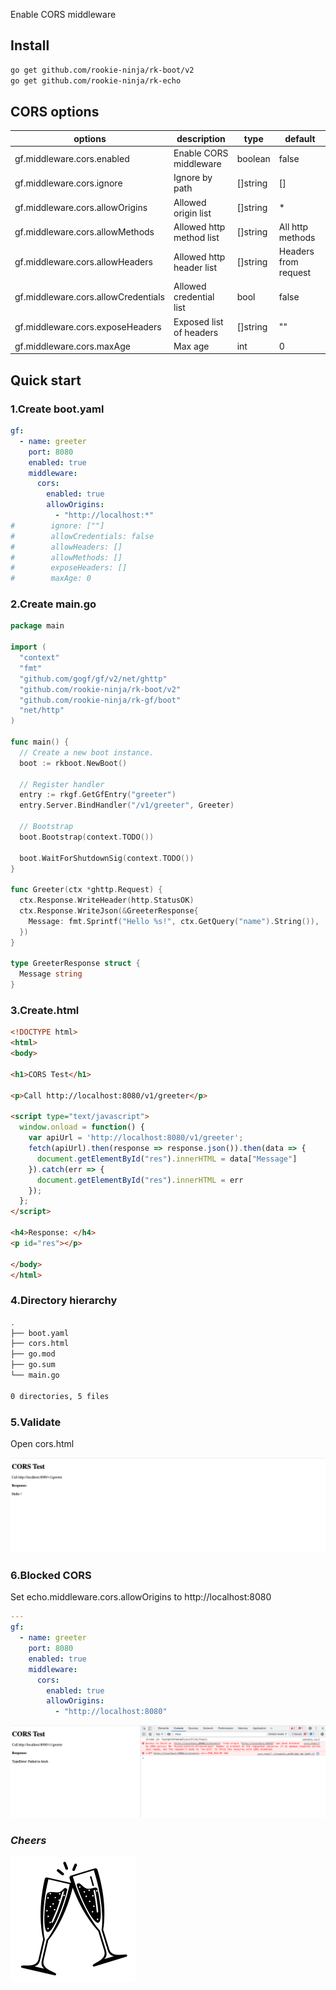 Enable CORS middleware

## Install
```bash
go get github.com/rookie-ninja/rk-boot/v2
go get github.com/rookie-ninja/rk-echo
```

## CORS options
| options                               | description                        | type     | default |
|---------------------------------------|--------------------------|----------|----------------------|
| gf.middleware.cors.enabled            | Enable CORS middleware   | boolean  | false                |
| gf.middleware.cors.ignore           | Ignore by path           | []string | []                   |
| gf.middleware.cors.allowOrigins     | Allowed origin list      | []string | *                    |
| gf.middleware.cors.allowMethods     | Allowed http method list | []string | All http methods     |
| gf.middleware.cors.allowHeaders     | Allowed http header list | []string | Headers from request |
| gf.middleware.cors.allowCredentials | Allowed credential list  | bool     | false                |
| gf.middleware.cors.exposeHeaders    | Exposed list of headers  | []string | ""                   |
| gf.middleware.cors.maxAge           | Max age                  | int      | 0                    |

## Quick start
### 1.Create boot.yaml
```yaml
gf:
  - name: greeter
    port: 8080
    enabled: true
    middleware:
      cors:
        enabled: true
        allowOrigins:
          - "http://localhost:*"
#        ignore: [""]
#        allowCredentials: false
#        allowHeaders: []
#        allowMethods: []
#        exposeHeaders: []
#        maxAge: 0
```

### 2.Create main.go
```go
package main

import (
  "context"
  "fmt"
  "github.com/gogf/gf/v2/net/ghttp"
  "github.com/rookie-ninja/rk-boot/v2"
  "github.com/rookie-ninja/rk-gf/boot"
  "net/http"
)

func main() {
  // Create a new boot instance.
  boot := rkboot.NewBoot()

  // Register handler
  entry := rkgf.GetGfEntry("greeter")
  entry.Server.BindHandler("/v1/greeter", Greeter)

  // Bootstrap
  boot.Bootstrap(context.TODO())

  boot.WaitForShutdownSig(context.TODO())
}

func Greeter(ctx *ghttp.Request) {
  ctx.Response.WriteHeader(http.StatusOK)
  ctx.Response.WriteJson(&GreeterResponse{
    Message: fmt.Sprintf("Hello %s!", ctx.GetQuery("name").String()),
  })
}

type GreeterResponse struct {
  Message string
}
```

### 3.Create.html
```html
<!DOCTYPE html>
<html>
<body>

<h1>CORS Test</h1>

<p>Call http://localhost:8080/v1/greeter</p>

<script type="text/javascript">
  window.onload = function() {
    var apiUrl = 'http://localhost:8080/v1/greeter';
    fetch(apiUrl).then(response => response.json()).then(data => {
      document.getElementById("res").innerHTML = data["Message"]
    }).catch(err => {
      document.getElementById("res").innerHTML = err
    });
  };
</script>

<h4>Response: </h4>
<p id="res"></p>

</body>
</html>
```

### 4.Directory hierarchy
```bash
.
├── boot.yaml
├── cors.html
├── go.mod
├── go.sum
└── main.go

0 directories, 5 files
```

### 5.Validate
Open cors.html

![](../../../img/user-guide/gin/basic/cors-success.png)

### 6.Blocked CORS
Set echo.middleware.cors.allowOrigins to http://localhost:8080

```yaml
---
gf:
  - name: greeter
    port: 8080
    enabled: true
    middleware:
      cors:
        enabled: true
        allowOrigins:
          - "http://localhost:8080"
```

![](../../../img/user-guide/gin/basic/cors-fail.png)

### _**Cheers**_
![](../../../img/user-guide/cheers.png)